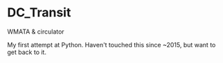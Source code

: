 # DC_Transit
WMATA &amp; circulator

My first attempt at Python. Haven't touched this since ~2015, but want to get back to it.
